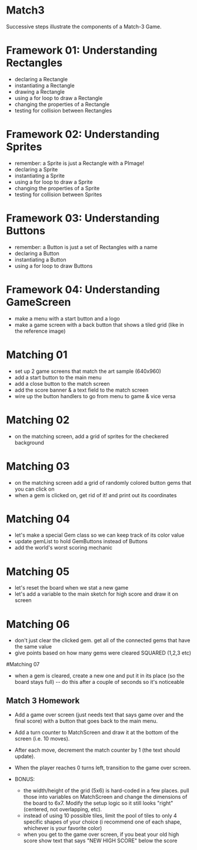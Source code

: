 # Match3

Successive steps illustrate the components of a Match-3 Game.


# Framework 01: Understanding Rectangles
* declaring a Rectangle
* instantiating a Rectangle
* drawing a Rectangle
* using a for loop to draw a Rectangle
* changing the properties of a Rectangle
* testing for collision between Rectangles

# Framework 02: Understanding Sprites
* remember: a Sprite is just a Rectangle with a PImage!
* declaring a Sprite
* instantiating a Sprite
* using a for loop to draw a Sprite
* changing the properties of a Sprite
* testing for collision between Sprites

# Framework 03: Understanding Buttons
* remember: a Button is just a set of Rectangles with a name
* declaring a Button
* instantiating a Button
* using a for loop to draw Buttons

# Framework 04: Understanding GameScreen
* make a menu with a start button and a logo
* make a game screen with a back button that shows a tiled grid (like in the reference image)

# Matching 01
* set up 2 game screens that match the art sample (640x960)
* add a start button to the main menu
* add a close button to the match screen
* add the score banner & a text field to the match screen
* wire up the button handlers to go from menu to game & vice versa

# Matching 02
* on the matching screen, add a grid of sprites for the checkered background

# Matching 03
* on the matching screen add a grid of randomly colored button gems that you can click on
* when a gem is clicked on, get rid of it! and print out its coordinates

# Matching 04
* let's make a special Gem class so we can keep track of its color value
* update gemList to hold GemButtons instead of Buttons
* add the world's worst scoring mechanic

# Matching 05
* let's reset the board when we stat a new game
* let's add a variable to the main sketch for high score and draw it on screen

# Matching 06
* don't just clear the clicked gem. get all of the connected gems that have the same value
* give points based on how many gems were cleared SQUARED (1,2,3 etc)


#Matching 07
* when a gem is cleared, create a new one and put it in its place (so the board stays full) -- do this after a couple of seconds so it's noticeable




Match 3 Homework
------------------------------------------------------------------------
* Add a game over screen (just needs text that says game over and the final score) with a button that goes back to the main menu.
* Add a turn counter to MatchScreen and draw it at the bottom of the screen (i.e. 10 moves).
* After each move, decrement the match counter by 1 (the text should update).
* When the player reaches 0 turns left, transition to the game over screen.

* BONUS:
	* the width/height of the grid (5x6) is hard-coded in a few places. pull those into variables on MatchScreen and change the dimensions of the board to 6x7. Modify the setup logic so it still looks "right" (centered, not overlapping, etc).
	* instead of using 10 possible tiles, limit the pool of tiles to only 4 specific shapes of your choice (i recommend one of each shape, whichever is your favorite color)
	* when you get to the game over screen, if you beat your old high score show text that says "NEW HIGH SCORE" below the score

